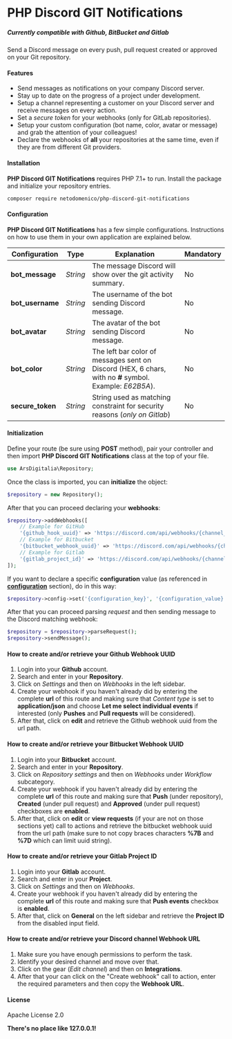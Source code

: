 # PHP Discord GIT Notifications
##### *Currently compatible with Github, BitBucket and Gitlab*

Send a Discord message on every push, pull request created or approved on your Git repository.

#### Features

- Send messages as notifications on your company Discord server.
- Stay up to date on the progress of a project under development.
- Setup a channel representing a customer on your Discord server and receive messages on every action.
- Set a *secure token* for your webhooks (only for GitLab repositories).
- Setup your custom configuration (bot name, color, avatar or message) and grab the attention of your colleagues!
- Declare the webhooks of **all** your repositories at the same time, even if they are from different Git providers.

#### Installation

**PHP Discord GIT Notifications** requires PHP 7.1+ to run.
Install the package and initialize your repository entries.

```sh
composer require netodomenico/php-discord-git-notifications
```

#### Configuration

**PHP Discord GIT Notifications** has a few simple configurations.
Instructions on how to use them in your own application are explained below.

| Configuration | Type | Explanation | Mandatory
| ------------- | ---- | ----------- | -------  |
| **bot_message** | *String* | The message Discord will show over the git activity summary. | No
| **bot_username** | *String* | The username of the bot sending Discord message. | No
| **bot_avatar** | *String* | The avatar of the bot sending Discord message. | No
| **bot_color** | *String* | The left bar color of messages sent on Discord (HEX, 6 chars, with no **#** symbol. Example: *E62B5A*). | No
| **secure_token** | *String* | String used as matching constraint for security reasons (*only on Gitlab*) | No

#### Initialization

Define your route (be sure using **POST** method), pair your controller and then import **PHP Discord GIT Notifications** class at the top of your file.

```php
use ArsDigitalia\Repository;
```

Once the class is imported, you can **initialize** the object:

```php
$repository = new Repository();
```

After that you can proceed declaring your **webhooks**:

```php
$repository->addWebhooks([
    // Example for GitHub
    '{github_hook_uuid}' => 'https://discord.com/api/webhooks/{channel_id}/{webhook_id}',
    // Example for Bitbucket
    '{bitbucket_webhook_uuid}' => 'https://discord.com/api/webhooks/{channel_id}/{webhook_id}',
    // Example for Gitlab
    '{gitlab_project_id}' => 'https://discord.com/api/webhooks/{channel_id}/{webhook_id}',
]);
```

If you want to declare a specific **configuration** value (as referenced in [**configuration**](#configuration) section), do in this way:

```php
$repository->config->set('{configuration_key}', '{configuration_value}');
```

After that you can proceed parsing *request* and then sending message to the Discord matching webhook:

```php
$repository = $repository->parseRequest();
$repository->sendMessage();
```

#### How to create and/or retrieve your Github Webhook UUID
1. Login into your **Github** account.
2. Search and enter in your **Repository**.
3. Click on *Settings* and then on *Webhooks* in the left sidebar.
4. Create your webhook if you haven't already did by entering the complete **url** of this route and making sure that *Content type* is set to **application/json** and choose **Let me select individual events** if interested (only **Pushes** and **Pull requests** will be considered).
5. After that, click on **edit** and retrieve the Github webhook uuid from the url path.


#### How to create and/or retrieve your Bitbucket Webhook UUID
1. Login into your **Bitbucket** account.
2. Search and enter in your **Repository**.
3. Click on *Repository settings* and then on *Webhooks* under *Workflow* subcategory.
4. Create your webhook if you haven't already did by entering the complete **url** of this route and making sure that **Push** (under repository), **Created** (under pull request) and **Approved** (under pull request) checkboxes are **enabled**.
5. After that, click on **edit** or **view requests** (if your are not on those sections yet) call to actions and retrieve the bitbucket webhook uuid from the url path (make sure to not copy braces characters **%7B** and **%7D** which can limit uuid string).

#### How to create and/or retrieve your Gitlab Project ID
1. Login into your **Gitlab** account.
2. Search and enter in your **Project**.
3. Click on *Settings* and then on *Webhooks*.
4. Create your webhook if you haven't already did by entering the complete **url** of this route and making sure that **Push events** checkbox is **enabled**.
5. After that, click on **General** on the left sidebar and retrieve the **Project ID** from the disabled input field.


#### How to create and/or retrieve your Discord channel Webhook URL
1. Make sure you have enough permissions to perform the task.
2. Identify your desired channel and move over that.
3. Click on the gear (*Edit channel*) and then on **Integrations**.
4. After that your can click on the "Create webhook" call to action, enter the required parameters and then copy the **Webhook URL**.


#### License

Apache License 2.0


**There's no place like 127.0.0.1!**
